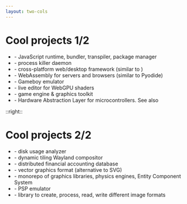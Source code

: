 ```yaml
---
layout: two-cols
---
```

# Cool projects 1/2

- <Anchor href="https://github.com/oven-sh/bun" text="bun" /> - JavaScript runtime, bundler, transpiler, package manager
- <Anchor href="https://github.com/vrmiguel/buztd" text="buztd" /> - process killer daemon
- <Anchor href="https://github.com/fubark/cosmic" text="Cosmic" /> - cross-platform web/desktop framework (similar to <Anchor href="https://github.com/tauri-apps/tauri" text="tauri" />)
- <Anchor href="https://github.com/sagemathinc/cowasm" text="CoWasm" /> - WebAssembly for servers and browsers (similar to Pyodide)
- <Anchor href="https://github.com/fengb/fundude" text="Fun Dude" /> - Gameboy emulator
- <Anchor href="https://github.com/mkeeter/futureproof" text="futureproof" /> - live editor for WebGPU shaders
- <Anchor href="https://github.com/hexops/mach" text="Mach" /> - game engine & graphics toolkit
- <Anchor href="https://github.com/ZigEmbeddedGroup/microzig" text="MicroZig" /> - Hardware Abstraction Layer for microcontrollers. See also <Anchor href="https://zeg.random-projects.net/" text="Zig Embedded Group" />

::right::

# Cool projects 2/2

- <Anchor href="https://dev.yorhel.nl/ncdu" text="ncdu" /> - disk usage analyzer
- <Anchor href="https://github.com/riverwm/river" text="river" /> - dynamic tiling Wayland compositor
- <Anchor href="https://github.com/tigerbeetledb/tigerbeetle" text="Tigerbeetle" /> - distributed financial accounting database
- <Anchor href="https://github.com/TinyVG/" text="TinyVG" /> - vector graphics format (alternative to SVG)
- <Anchor href="https://github.com/michal-z/zig-gamedev" text="zig-gamedev" /> - monorepo of graphics libraries, physics engines, Entity Component System
- <Anchor href="https://github.com/zPSP-Dev/Zig-PSP" text="Zig-PSP" /> - PSP emulator
- <Anchor href="https://github.com/zigimg/zigimg" text="zigimg" /> - library to create, process, read, write different image formats

<!--
Not Zig-specific, but related to systems level programming in general:

https://github.com/cirosantilli/x86-bare-metal-examples
-->
